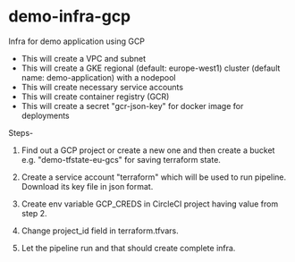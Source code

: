 # demo-infra-gcp
Infra for demo application using GCP

- This will create a VPC and subnet
- This will create a GKE regional (default: europe-west1) cluster (default name: demo-application) with a nodepool
- This will create necessary service accounts
- This will create container registry (GCR)
- This will create a secret "gcr-json-key" for docker image for deployments

Steps-

1) Find out a GCP project or create a new one and then create a bucket e.g. "demo-tfstate-eu-gcs" for saving terraform state.

2) Create a service account "terraform" which will be used to run pipeline. Download its key file in json format.

3) Create env variable GCP_CREDS in CircleCI project having value from step 2.

4) Change project_id field in terraform.tfvars.

5) Let the pipeline run and that should create complete infra.
